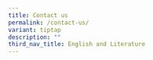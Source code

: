 ```yaml
---
title: Contact us
permalink: /contact-us/
variant: tiptap
description: ""
third_nav_title: English and Literature
---
```

<p></p>